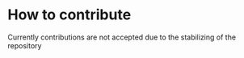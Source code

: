 # How to contribute

Currently contributions are not accepted due to the stabilizing of the repository